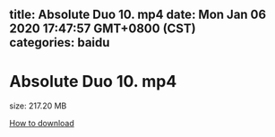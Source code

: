 
title: Absolute Duo 10. mp4
date: Mon Jan 06 2020 17:47:57 GMT+0800 (CST)    
categories: baidu
---

# Absolute Duo 10. mp4
size: 217.20 MB
 
 

[How to download](https://bpcam.bemobtrk.com/go/2ceec3aa-1ca2-46d6-b9ff-aaa5c184517c?jno=3464)